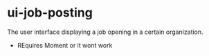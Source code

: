 # ui-job-posting
The user interface displaying a job opening in a certain organization.

- REquires Moment or it wont work
